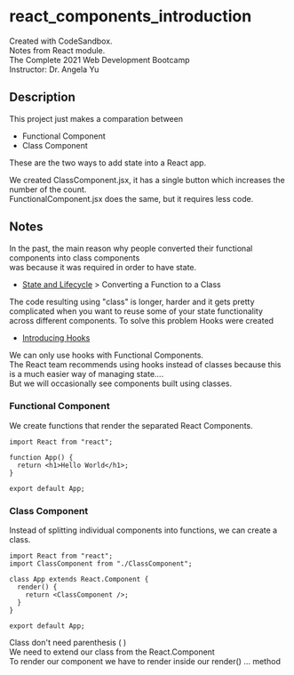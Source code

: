 # react_components_introduction
Created with CodeSandbox.      
Notes from React module.     
The Complete 2021 Web Development Bootcamp     
Instructor: Dr. Angela Yu   

## Description
This project just makes a comparation between 
* Functional Component
* Class Component

These are the two ways to add state into a React app.

We created ClassComponent.jsx, it has a single button which increases the number of the count.           
FunctionalComponent.jsx does the same, but it requires less code.  

## Notes

In the past, the main reason why people converted their functional components into class components        
was because it was required in order to have state.      
* [State and Lifecycle](https://reactjs.org/docs/state-and-lifecycle.html) > Converting a Function to a Class     

The code resulting using "class" is longer, harder and it gets pretty complicated when you want to reuse some of your state functionality across different components.
To solve this problem Hooks were created
* [Introducing Hooks](https://reactjs.org/docs/hooks-intro.html)     
 
We can only use hooks with Functional Components.      
The React team recommends using hooks instead of classes because this is a much easier way of managing state....      
But we will occasionally see components built using classes.      

### Functional Component
We create functions that render the separated React Components.

```
import React from "react";

function App() {
  return <h1>Hello World</h1>;
}

export default App;
```

### Class Component
Instead of splitting individual components into functions, we can  create a class. 

```
import React from "react";
import ClassComponent from "./ClassComponent";

class App extends React.Component {
  render() {
    return <ClassComponent />;
  }
}

export default App;
```
Class don't need parenthesis ( )         
We need to extend our class from the React.Component      
To render our component we have to render inside our render() ...  method 
